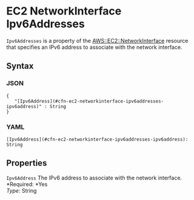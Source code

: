 # EC2 NetworkInterface Ipv6Addresses<a name="aws-properties-ec2-networkinterface-ipv6addresses"></a>

`Ipv6Addresses` is a property of the [AWS::EC2::NetworkInterface](aws-resource-ec2-network-interface.md) resource that specifies an IPv6 address to associate with the network interface\.

## Syntax<a name="w3ab2c21c14d612b5"></a>

### JSON<a name="aws-properties-ec2-networkinterface-ipv6addresses-syntax.json"></a>

```
{
   "[Ipv6Address](#cfn-ec2-networkinterface-ipv6addresses-ipv6address)" : String
}
```

### YAML<a name="aws-properties-ec2-networkinterface-ipv6addresses-syntax.yaml"></a>

```
[Ipv6Address](#cfn-ec2-networkinterface-ipv6addresses-ipv6address): String
```

## Properties<a name="w3ab2c21c14d612b7"></a>

`Ipv6Address`  <a name="cfn-ec2-networkinterface-ipv6addresses-ipv6address"></a>
The IPv6 address to associate with the network interface\.  
*Required: *Yes  
*Type*: String
